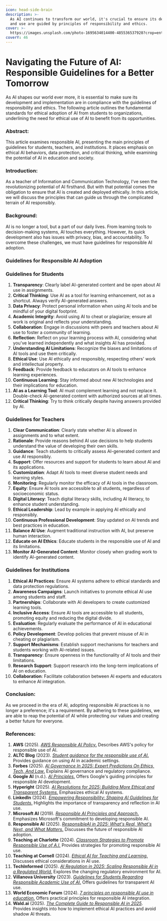```yaml
---
icon: head-side-brain
description: >-
  As AI continues to transform our world, it's crucial to ensure its development
  and use are guided by principles of responsibility and ethics.
cover: >-
  https://images.unsplash.com/photo-1695634014400-485536537928?crop=entropy&cs=srgb&fm=jpg&ixid=M3wxOTcwMjR8MHwxfHNlYXJjaHwxMHx8UmVzcG9uc2libGV8ZW58MHx8fHwxNzQxNjAzNDc2fDA&ixlib=rb-4.0.3&q=85
coverY: 46
---
```


# Navigating the Future of AI: Responsible Guidelines for a Better Tomorrow

As AI shapes our world ever more, it is essential to make sure its development and implementation are in compliance with the guidelines of responsibility and ethics. The following article outlines the fundamental standards for ethical adoption of AI from students to organizations, underlining the need for ethical use of AI to benefit from its opportunities.

### Abstract:

This article examines responsible AI, presenting the main principles of guidelines for students, teachers, and institutions. It places emphasis on ethical AI behaviors, data protection, and critical thinking, while examining the potential of AI in education and society.

### Introduction:

As a teacher of Information and Communication Technology, I've seen the revolutionizing potential of AI firsthand. But with that potential comes the obligation to ensure that AI is created and deployed ethically. In this article, we will discuss the principles that can guide us through the complicated terrain of AI responsibly.

### Background:

AI is no longer a tool, but a part of our daily lives. From learning tools to decision-making systems, AI touches everything. However, its quick development also has issues with privacy, bias, and accountability. To overcome these challenges, we must have guidelines for responsible AI adoption.

### Guidelines for Responsible AI Adoption

### Guidelines for Students

1. **Transparency**: Clearly label AI-generated content and be open about AI use in assignments.
2. **Critical Thinking**: Use AI as a tool for learning enhancement, not as a shortcut. Always verify AI-generated answers.
3. **Data Privacy**: Protect personal information when using AI tools and be mindful of your digital footprint.
4. **Academic Integrity**: Avoid using AI to cheat or plagiarize; ensure all work is original and reflects your understanding.
5. **Collaboration**: Engage in discussions with peers and teachers about AI use to foster a community of learning.
6. **Reflection**: Reflect on your learning process with AI, considering what you've learned independently and what insights AI has provided.
7. **Understanding AI Limitations**: Recognize the biases and limitations of AI tools and use them critically.
8. **Ethical Use**: Use AI ethically and responsibly, respecting others' work and intellectual property.
9. **Feedback**: Provide feedback to educators on AI tools to enhance learning experiences.
10. **Continuous Learning**: Stay informed about new AI technologies and their implications for education.
11. **AI as a Learning Tool**: AI must complement learning and not replace it. Double-check AI-generated content with authorized sources at all times.
12. **Critical Thinking**: Try to think critically despite having answers provided by AI.

### Guidelines for Teachers

1. **Clear Communication**: Clearly state whether AI is allowed in assignments and to what extent.
2. **Rationale**: Provide reasons behind AI use decisions to help students understand the value of developing their own skills.
3. **Guidance**: Teach students to critically assess AI-generated content and use AI responsibly.
4. **Support**: Offer resources and support for students to learn about AI and its applications.
5. **Customization**: Adapt AI tools to meet diverse student needs and learning styles.
6. **Monitoring**: Regularly monitor the efficacy of AI tools in the classroom.
7. **Equity**: Ensure AI tools are accessible to all students, regardless of socioeconomic status.
8. **Digital Literacy**: Teach digital literacy skills, including AI literacy, to enhance student understanding.
9. **Ethical Leadership**: Lead by example in applying AI ethically and responsibly.
10. **Continuous Professional Development**: Stay updated on AI trends and best practices in education.
11. **Balance AI Use**: Augment traditional instruction with AI, but preserve human interaction.
12. **Educate on AI Ethics**: Educate students in the responsible use of AI and its limitations.
13. **Monitor AI-Generated Content**: Monitor closely when grading work to identify AI-generated content.

### Guidelines for Institutions

1. **Ethical AI Practices**: Ensure AI systems adhere to ethical standards and data protection regulations.
2. **Awareness Campaigns**: Launch initiatives to promote ethical AI use among students and staff.
3. **Partnerships**: Collaborate with AI developers to create customized learning tools.
4. **Inclusive Access**: Ensure AI tools are accessible to all students, promoting equity and reducing the digital divide.
5. **Evaluation**: Regularly evaluate the performance of AI in educational achievements.
6. **Policy Development**: Develop policies that prevent misuse of AI in cheating or plagiarism.
7. **Support Mechanisms**: Establish support mechanisms for teachers and students working with AI-related issues.
8. **Transparency**: Ensure openness in the functionality of AI tools and their limitations.
9. **Research Support**: Support research into the long-term implications of AI on education.
10. **Collaboration**: Facilitate collaboration between AI experts and educators to enhance AI integration.

### Conclusion:

As we proceed in the era of AI, adopting responsible AI practices is no longer a preference; it's a requirement. By adhering to these guidelines, we are able to reap the potential of AI while protecting our values and creating a better future for everyone.

### References:

1. **AWS** (2025). [_AWS Responsible AI Policy_.](https://aws.amazon.com/ai/responsible-ai/policy/) Describes AWS's policy for responsible use of AI.
2. **ALTC Blog** (2023). [_Student guidance for the responsible use of AI_.](https://altc.alt.ac.uk/blog/2023/10/student-guidance-for-the-responsible-use-of-ai/) Provides guidance on using AI in academic settings.
3. **Forbes** (2025). [_AI Governance In 2025: Expert Predictions On Ethics, Tech, And Law_.](https://www.forbes.com/sites/dianaspehar/2025/01/09/ai-governance-in-2025--expert-predictions-on-ethics-tech-and-law/) Explains AI governance and regulatory compliance.
4. **Google AI** (n.d.). [_AI Principles_.](https://ai.google/responsibility/principles/) Offers Google's guiding principles for responsible AI development.&#x20;
5. **Hyperight** (2025). [_AI Resolutions for 2025: Building More Ethical and Transparent Systems_.](https://hyperight.com/ai-resolutions-for-2025-building-more-ethical-and-transparent-systems/) Emphasizes ethical AI systems.
6. **LinkedIn** (2024). [_Empowering Responsibility: Shaping AI Guidelines for Students_.](https://www.linkedin.com/pulse/empowering-responsibility-shaping-ai-guidelines-students-jeff-utecht-pbvkc) Highlights the importance of transparency and reflection in AI use.
7. **Microsoft AI** (2019). [_Responsible AI Principles and Approach_.](https://www.microsoft.com/en-us/ai/principles-and-approach) Emphasizes Microsoft's commitment to developing responsible AI.
8. **Responsible AI** (2025). [_ResponsibleAI in 2025: What's Real, What's Next, and What Matters_.](https://www.responsible.ai/news/responsibleai-in-2025-whats-real-whats-next-and-what-matters-webinar/) Discusses the future of responsible AI adoption.&#x20;
9. **Teaching at Charlotte** (2024). [_Classroom Strategies to Promote Responsible Use of A.I._](https://teaching.charlotte.edu/teaching-support/teaching-guides/general-principles-teaching-age-ai/) Provides strategies for promoting responsible AI use.
10. **Teaching at Cornell** (2024). [_Ethical AI for Teaching and Learning_.](https://teaching.cornell.edu/generative-artificial-intelligence/ethical-ai-teaching-and-learning) Discusses ethical considerations in AI use.
11. **TechInformed** (2025). [_AI Regulation in 2025: Scaling Responsible AI in a Regulated World_.](https://techinformed.com/2025-informed-scaling-responsible-ai-in-a-regulated-world/) Explores the changing regulatory environment for AI.
12. **Villanova University** (2023). [_Guidelines for Students Regarding Responsible Academic Use of AI_.](https://www1.villanova.edu/content/dam/villanova/provost/teaching-learning/AI-Guidelines-July-2023.pdf) Offers guidelines for transparent AI use.
13. **World Economic Forum** (2024). [_7 principles on responsible AI use in education_.](https://www.weforum.org/stories/2024/01/ai-guidance-school-responsible-use-in-education/) Offers practical principles for responsible AI integration.
14. **Wald.ai** (2025). [_The Complete Guide to Responsible AI in 2025_](https://wald.ai/blog/the-complete-guide-to-responsible-ai-in-2025). Provides insights into how to implement ethical AI practices and avoid shadow AI threats.
